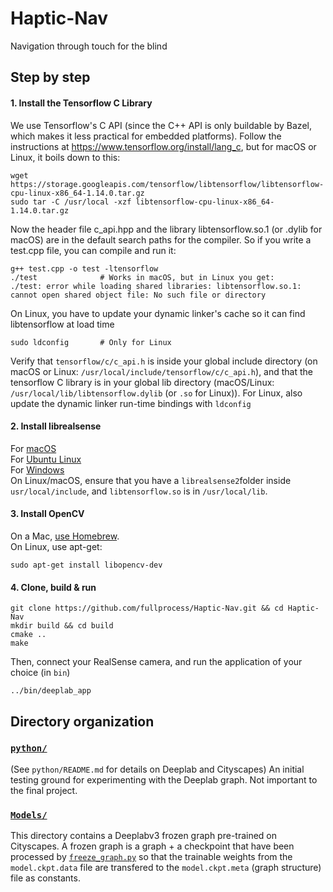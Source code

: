# Haptic-Nav
Navigation through touch for the blind

## Step by step

#### 1. Install the Tensorflow C Library
We use Tensorflow's C API (since the C++ API is only buildable by Bazel, which makes it less practical for embedded platforms). Follow the instructions at <https://www.tensorflow.org/install/lang_c>, but for macOS or Linux, it boils down to this:

```
wget https://storage.googleapis.com/tensorflow/libtensorflow/libtensorflow-cpu-linux-x86_64-1.14.0.tar.gz
sudo tar -C /usr/local -xzf libtensorflow-cpu-linux-x86_64-1.14.0.tar.gz
```
Now the header file c_api.hpp and the library libtensorflow.so.1 (or .dylib for macOS) are in the default search paths for the compiler. So if you write a test.cpp file, you can compile and run it:
```
g++ test.cpp -o test -ltensorflow
./test              # Works in macOS, but in Linux you get:
./test: error while loading shared libraries: libtensorflow.so.1: cannot open shared object file: No such file or directory
```
On Linux, you have to update your dynamic linker's cache so it can find libtensorflow at load time
```
sudo ldconfig       # Only for Linux
```

Verify that `tensorflow/c/c_api.h` is inside your global include directory (on macOS or Linux: `/usr/local/include/tensorflow/c/c_api.h`), and that the tensorflow C library is in your global lib directory (macOS/Linux: `/usr/local/lib/libtensorflow.dylib` (or `.so` for Linux)). For Linux, also update the dynamic linker run-time bindings with `ldconfig` 


#### 2. Install librealsense
For [macOS](https://github.com/IntelRealSense/librealsense/blob/master/doc/installation_osx.md)  
For [Ubuntu Linux](https://github.com/IntelRealSense/librealsense/blob/master/doc/installation.md)  
For [Windows](https://github.com/IntelRealSense/librealsense/blob/master/doc/installation_windows.md)  
On Linux/macOS, ensure that you have a `librealsense2`folder inside `usr/local/include`, and `libtensorflow.so` is in `/usr/local/lib`. 

#### 3. Install OpenCV
On a Mac, [use Homebrew](https://www.pyimagesearch.com/2016/12/19/install-opencv-3-on-macos-with-homebrew-the-easy-way/).  
On Linux, use apt-get:
```
sudo apt-get install libopencv-dev
```
#### 4. Clone, build & run
```
git clone https://github.com/fullprocess/Haptic-Nav.git && cd Haptic-Nav
mkdir build && cd build
cmake ..
make
```
Then, connect your RealSense camera, and run the application of your choice (in `bin`)
```
../bin/deeplab_app
```

## Directory organization

### [`python/`](https://github.com/fullprocess/Haptic-Nav/tree/master/python)
(See `python/README.md` for details on Deeplab and Cityscapes) An initial testing ground for experimenting with the Deeplab graph. Not important to the final project. 

### [`Models/`](https://github.com/fullprocess/Haptic-Nav/tree/master/Models)
This directory contains a Deeplabv3 frozen graph pre-trained on Cityscapes. A frozen graph is a graph + a checkpoint that have been processed by [`freeze_graph.py`](https://github.com/tensorflow/tensorflow/blob/9849fde5e7b4da4b630ffbc517fad68b2b811c0c/tensorflow/python/tools/freeze_graph.py) so that the trainable weights from the `model.ckpt.data` file are transfered to the `model.ckpt.meta` (graph structure) file as constants. 

